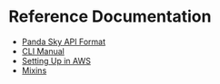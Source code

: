 # Reference Documentation

- [Panda Sky API Format](./api-definitions)
- [CLI Manual](./cli)
- [Setting Up in AWS](./aws-setup)
- [Mixins](./mixins)
